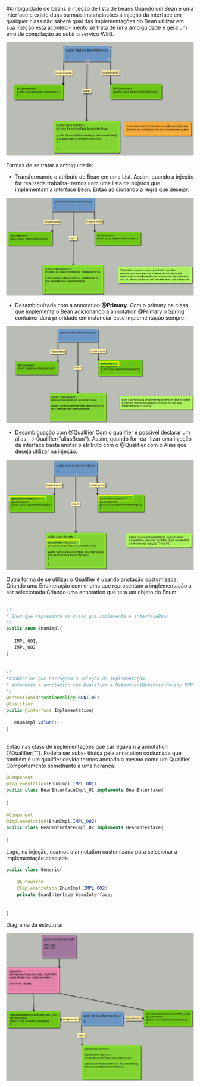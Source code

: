 #Ambiguidade de beans e injeção de lista de beans
  Quando um Bean é uma interface e existe duas ou mais instanciações a injeção da interface em
qualquer class não saberá qual das implementações do Bean utilizar em sua injeção esta aconteci-
mento se trata de uma ambiguidade e gera um erro de compilação ao subir o serviço WEB. 

![alt](/docs/resources/img/ex_ambiguidade_01.png)


Formas de se tratar a ambiguidade:

* Transformando o atributo do Bean em uma List. Assim, quando a injeção for realizada trabalha-
remos com uma lista de objetos que implementam a interface Bean. Então adicionando a regra que
desejar.

![alt](/docs/resources/img/ex_ambiguidade_02.png)

* Desambiguizada com a annotation **@Primary**. 
Com o primary na class que implementa o Bean adicionando a annotation @Primary o Spring 
container dará prioridade em instanciar esse implementação sempre.

![alt](/docs/resources/img/ex_ambiguidade_03.png)


* Desambiguação com @Qualifier
 Com o qualifier é possível declarar um alias --> Qualifier("aliasBean"). Assim, quando for rea-
 lizar uma injeção da interface basta anotar o atributo com o @Qualifier com o Alias que deseja
 utilizar na injeção.

 ![alt](/docs/resources/img/ex_ambiguidade_04.png)

 Outra forma de se utilizar o Qualifier é usando anotação customizada.
 Criando uma Enumeração com enums que representam a implementação a ser selecionada
 Criando uma annotation que tera um objeto do Enum

 ~~~ java

/*
* Enum que representa as class que implementa a interfaceBean 
*/
public enum EnumImpl{

    IMPL_OO1,
    IMPL_OO2
}


/*
*Annotation que carregara a seleção da implementação
* antaremos a annotation com Qualifier e Retention(RetentionPolicy.RUNTIME)
*/
@Retention(RetentionPolicy.RUNTIME)
@Qualifier
public @interface Implementation{

    EnumImpl value();
}



 ~~~
Então nas class de implementações que carregavam a annotation @Qualifier(""). Poderá ser subs-
tituida pela annotation costumada que também é um qualifier devido termos anotado a mesmo 
como um Qualifier. Comportamento semelhante a uma herança. 

~~~ java
@Component
@Implementation(EnumImpl.IMPL_OO1)
public class BeanInterfaceImpl_01 implements BeanInterface{

}

@Component
@Implementation(EnumImpl.IMPL_OO2)
public class BeanInterfaceImpl_02 implements BeanInterface{

}
~~~


Logo, na injeção, usamos a annotation customizada para selecionar a implementação desejada.

~~~ java
public class Generic{

    @Autowired
    @Implementation(EnumImpl.IMPL_OO2)
    private BeanInterface beanInterface;


}
~~~

Diagrama da estrutura:

![](/docs/resources/img/ex_ambiguidade_05.png)